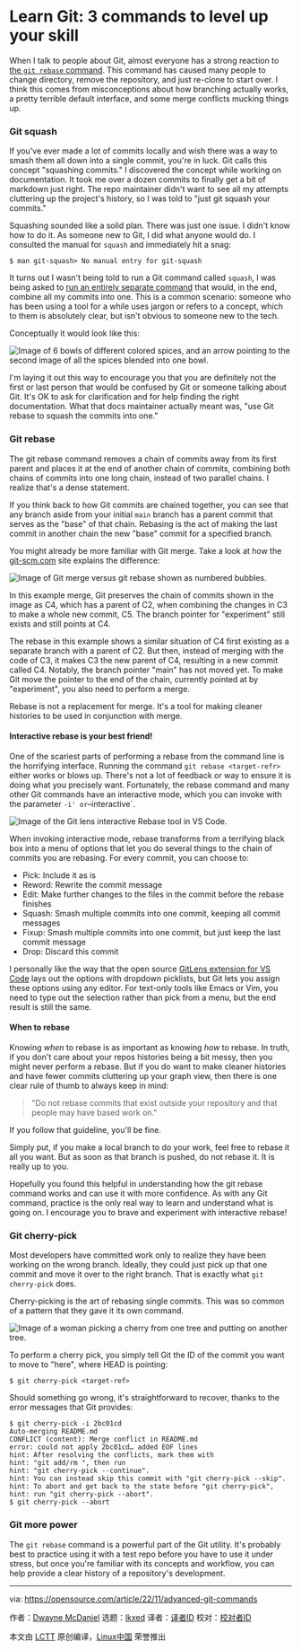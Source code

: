 [#]: subject: "Learn Git: 3 commands to level up your skill"
[#]: via: "https://opensource.com/article/22/11/advanced-git-commands"
[#]: author: "Dwayne McDaniel https://opensource.com/users/dwaynemcdaniel"
[#]: collector: "lkxed"
[#]: translator: "chai001125"
[#]: reviewer: " "
[#]: publisher: " "
[#]: url: " "

Learn Git: 3 commands to level up your skill
======

When I talk to people about Git, almost everyone has a strong reaction to [the `git rebase` command][1]. This command has caused many people to change directory, remove the repository, and just re-clone to start over. I think this comes from misconceptions about how branching actually works, a pretty terrible default interface, and some merge conflicts mucking things up.

### Git squash

If you've ever made a lot of commits locally and wish there was a way to smash them all down into a single commit, you're in luck. Git calls this concept "squashing commits." I discovered the concept while working on documentation. It took me over a dozen commits to finally get a bit of markdown just right. The repo maintainer didn't want to see all my attempts cluttering up the project's history, so I was told to "just git squash your commits."

Squashing sounded like a solid plan. There was just one issue. I didn't know how to do it. As someone new to Git, I did what anyone would do. I consulted the manual for `squash` and immediately hit a snag:

```
$ man git-squash> No manual entry for git-squash
```

It turns out I wasn't being told to run a Git command called `squash`, I was being asked to [run an entirely separate command][2] that would, in the end, combine all my commits into one. This is a common scenario: someone who has been using a tool for a while uses jargon or refers to a concept, which to them is absolutely clear, but isn't obvious to someone new to the tech.

Conceptually it would look like this:

![Image of 6 bowls of different colored spices, and an arrow pointing to the second image of all the spices blended into one bowl.][3]

I'm laying it out this way to encourage you that you are definitely not the first or last person that would be confused by Git or someone talking about Git. It's OK to ask for clarification and for help finding the right documentation. What that docs maintainer actually meant was, "use Git rebase to squash the commits into one."

### Git rebase

The git rebase command removes a chain of commits away from its first parent and places it at the end of another chain of commits, combining both chains of commits into one long chain, instead of two parallel chains. I realize that's a dense statement.

If you think back to how Git commits are chained together, you can see that any branch aside from your initial `main` branch has a parent commit that serves as the "base" of that chain. Rebasing is the act of making the last commit in another chain the new "base" commit for a specified branch.

You might already be more familiar with Git merge. Take a look at how the [git-scm.com][4] site explains the difference:

![Image of Git merge versus git rebase shown as numbered bubbles.][5]

In this example merge, Git preserves the chain of commits shown in the image as C4, which has a parent of C2, when combining the changes in C3 to make a whole new commit, C5. The branch pointer for "experiment" still exists and still points at C4.

The rebase in this example shows a similar situation of C4 first existing as a separate branch with a parent of C2. But then, instead of merging with the code of C3, it makes C3 the new parent of C4, resulting in a new commit called C4. Notably, the branch pointer "main" has not moved yet. To make Git move the pointer to the end of the chain, currently pointed at by "experiment", you also need to perform a merge.

Rebase is not a replacement for merge. It's a tool for making cleaner histories to be used in conjunction with merge.

#### Interactive rebase is your best friend!

One of the scariest parts of performing a rebase from the command line is the horrifying interface. Running the command `git rebase <target-refr>` either works or blows up. There's not a lot of feedback or way to ensure it is doing what you precisely want. Fortunately, the rebase command and many other Git commands have an interactive mode, which you can invoke with the parameter `-i' or`–interactive`.

![Image of the Git lens interactive Rebase tool in VS Code.][6]

When invoking interactive mode, rebase transforms from a terrifying black box into a menu of options that let you do several things to the chain of commits you are rebasing. For every commit, you can choose to:

- Pick: Include it as is
- Reword: Rewrite the commit message
- Edit: Make further changes to the files in the commit before the rebase finishes
- Squash: Smash multiple commits into one commit, keeping all commit messages
- Fixup: Smash multiple commits into one commit, but just keep the last commit message
- Drop: Discard this commit

I personally like the way that the open source [GitLens extension for VS Code][7] lays out the options with dropdown picklists, but Git lets you assign these options using any editor. For text-only tools like Emacs or Vim, you need to type out the selection rather than pick from a menu, but the end result is still the same.

#### When to rebase

Knowing _when_ to rebase is as important as knowing _how_ to rebase. In truth, if you don't care about your repos histories being a bit messy, then you might never perform a rebase. But if you do want to make cleaner histories and have fewer commits cluttering up your graph view, then there is one clear rule of thumb to always keep in mind:

> "Do not rebase commits that exist outside your repository and that people may have based work on."

If you follow that guideline, you'll be fine.

Simply put, if you make a local branch to do your work, feel free to rebase it all you want. But as soon as that branch is pushed, do not rebase it. It is really up to you.

Hopefully you found this helpful in understanding how the git rebase command works and can use it with more confidence. As with any Git command, practice is the only real way to learn and understand what is going on. I encourage you to brave and experiment with interactive rebase!

### Git cherry-pick

Most developers have committed work only to realize they have been working on the wrong branch. Ideally, they could just pick up that one commit and move it over to the right branch. That is exactly what `git cherry-pick` does.

Cherry-picking is the art of rebasing single commits. This was so common of a pattern that they gave it its own command.

![Image of a woman picking a cherry from one tree and putting on another tree.][8]

To perform a cherry pick, you simply tell Git the ID of the commit you want to move to "here", where HEAD is pointing:

```
$ git cherry-pick <target-ref>
```

Should something go wrong, it's straightforward to recover, thanks to the error messages that Git provides:

```
$ git cherry-pick -i 2bc01cd
Auto-merging README.md
CONFLICT (content): Merge conflict in README.md
error: could not apply 2bc01cd… added EOF lines
hint: After resolving the conflicts, mark them with
hint: "git add/rm ", then run
hint: "git cherry-pick --continue".
hint: You can instead skip this commit with "git cherry-pick --skip".
hint: To abort and get back to the state before "git cherry-pick",
hint: run "git cherry-pick --abort".
$ git cherry-pick --abort
```

### Git more power

The `git rebase` command is a powerful part of the Git utility. It's probably best to practice using it with a test repo before you have to use it under stress, but once you're familiar with its concepts and workflow, you can help provide a clear history of a repository's development.

--------------------------------------------------------------------------------

via: https://opensource.com/article/22/11/advanced-git-commands

作者：[Dwayne McDaniel][a]
选题：[lkxed][b]
译者：[译者ID](https://github.com/译者ID)
校对：[校对者ID](https://github.com/校对者ID)

本文由 [LCTT](https://github.com/LCTT/TranslateProject) 原创编译，[Linux中国](https://linux.cn/) 荣誉推出

[a]: https://opensource.com/users/dwaynemcdaniel
[b]: https://github.com/lkxed
[1]: https://opensource.com/article/20/4/git-rebase-i
[2]: https://opensource.com/article/22/4/manage-git-commits-rebase-i-command
[3]: https://opensource.com/sites/default/files/2022-11/gitbeyond2.spices.png
[4]: http://git-scm.com
[5]: https://opensource.com/sites/default/files/2022-11/gitbeyond2.gitmerger.png
[6]: https://opensource.com/sites/default/files/2022-11/gitbeyond2.GitLens%20Interactive%20Rebase%20tool%20in%20VS%20Code.png
[7]: https://marketplace.visualstudio.com/items?itemName=eamodio.gitlens
[8]: https://opensource.com/sites/default/files/2022-11/gitbeyond2.cherrypicking.png
